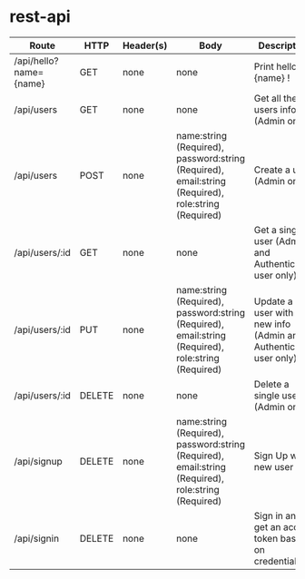 # rest-api

Route | HTTP | Header(s) | Body | Description |
------|------|-----------|------|-------------|
/api/hello?name={name} | GET | none | none | Print hello, {name} !|
/api/users | GET | none | none | Get all the users info (Admin only)|
/api/users | POST | none | name:string (Required), password:string (Required), email:string (Required), role:string (Required) | Create a user (Admin only)|
/api/users/:id | GET | none | none | Get a single user (Admin and Authenticated user only)|
/api/users/:id | PUT | none | name:string (Required), password:string (Required), email:string (Required), role:string (Required)  | Update a user with a new info (Admin and Authenticated user only)|
/api/users/:id | DELETE | none | none | Delete a single user (Admin only)|
/api/signup | DELETE | none | name:string (Required), password:string (Required), email:string (Required), role:string (Required)  | Sign Up with new user info |
/api/signin | DELETE | none | none | Sign in and get an access token based on credentials |

